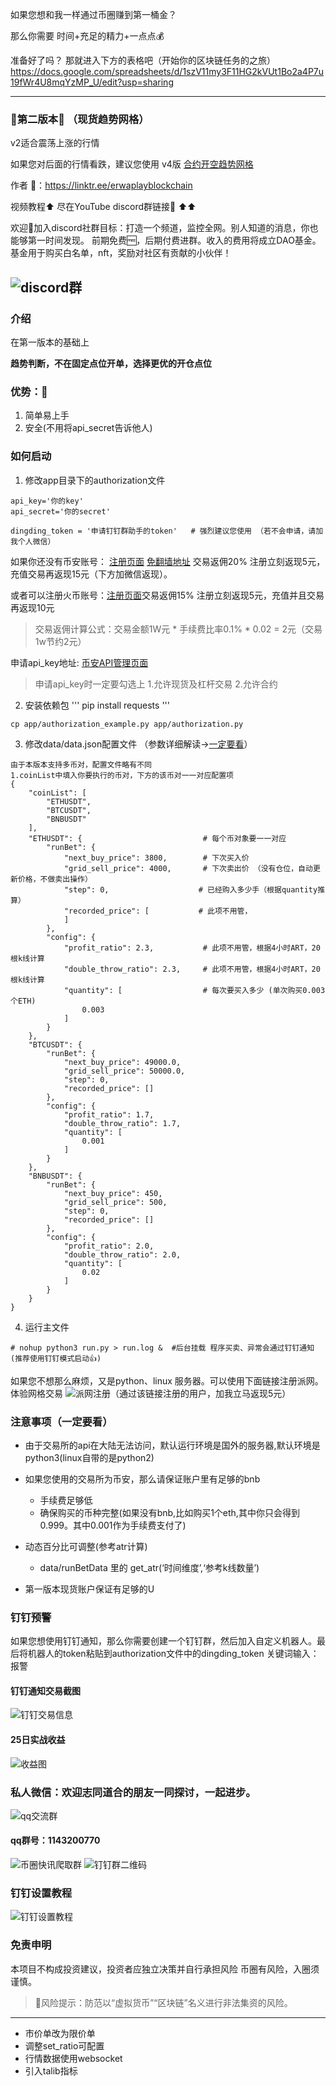 
如果您想和我一样通过币圈赚到第一桶金？
 
那么你需要 时间+充足的精力+一点点💰
 
准备好了吗？ 那就进入下方的表格吧（开始你的区块链任务的之旅）
https://docs.google.com/spreadsheets/d/1szV11my3F11HG2kVUt1Bo2a4P7u19fWr4U8mqYzMP_U/edit?usp=sharing

---


### 🎉第二版本🎉 （现货趋势网格）

v2适合震荡上涨的行情

如果您对后面的行情看跌，建议您使用 v4版 [合约开空趋势网格](https://github.com/hengxuZ/future-short-grid)

作者 🔗：https://linktr.ee/erwaplayblockchain 

视频教程⬆️ 尽在YouTube  discord群链接🔗 ⬆️⬆️

欢迎👏加入discord社群目标：打造一个频道，监控全网。别人知道的消息，你也能够第一时间发现。
前期免费🆓，后期付费进群。收入的费用将成立DAO基金。基金用于购买白名单，nft，奖励对社区有贡献的小伙伴！

![discord群](https://s4.ax1x.com/2022/01/22/7fCeVH.png)
---

### 介绍
在第一版本的基础上

**趋势判断，不在固定点位开单，选择更优的开仓点位**


### 优势：🎉
1. 简单易上手
2. 安全(不用将api_secret告诉他人)


### 如何启动

1. 修改app目录下的authorization文件

```
api_key='你的key'
api_secret='你的secret'

dingding_token = '申请钉钉群助手的token'   # 强烈建议您使用 （若不会申请，请加我个人微信）
```

如果你还没有币安账号： [注册页面](https://www.binancezh.top/zh-CN/register?ref=OW7U53AB)  [免翻墙地址](https://www.binancezh.cc/zh-CN/register?ref=OW7U53AB)
交易返佣20%  注册立刻返现5元，充值交易再返现15元（下方加微信返现）。

或者可以注册火币账号：[注册页面](https://www.huobi.ms/zh-cn/topic/double-reward/?invite_code=w2732223)交易返佣15% 注册立刻返现5元，充值并且交易再返现10元

>交易返佣计算公式：交易金额1W元 * 手续费比率0.1% * 0.02 = 2元（交易1w节约2元）

申请api_key地址: [币安API管理页面](https://www.binance.com/cn/usercenter/settings/api-management)
>申请api_key时一定要勾选上 
1.允许现货及杠杆交易 
2.允许合约 
2. 安装依赖包
'''
pip install requests
'''
```
cp app/authorization_example.py app/authorization.py
```

3. 修改data/data.json配置文件  （参数详细解读->[一定要看](https://github.com/hengxuZ/binance-quantization/blob/master/dev-ReadMe.md)）
```
由于本版本支持多币对，配置文件略有不同
1.coinList中填入你要执行的币对，下方的该币对一一对应配置项
{
    "coinList": [
        "ETHUSDT",
        "BTCUSDT",
        "BNBUSDT"
    ],
    "ETHUSDT": {                           # 每个币对象要一一对应
        "runBet": {
            "next_buy_price": 3800,        # 下次买入价
            "grid_sell_price": 4000,       # 下次卖出价 （没有仓位，自动更新价格，不做卖出操作）
            "step": 0,                    # 已经购入多少手（根据quantity推算）
            "recorded_price": [           # 此项不用管，
            ]
        },
        "config": {
            "profit_ratio": 2.3,           # 此项不用管，根据4小时ART，20根k线计算
            "double_throw_ratio": 2.3,     # 此项不用管，根据4小时ART，20根k线计算
            "quantity": [                  # 每次要买入多少 (单次购买0.003个ETH)
                0.003
            ]
        }
    },
    "BTCUSDT": {
        "runBet": {
            "next_buy_price": 49000.0,
            "grid_sell_price": 50000.0,
            "step": 0,
            "recorded_price": []
        },
        "config": {
            "profit_ratio": 1.7,
            "double_throw_ratio": 1.7,
            "quantity": [
                0.001
            ]
        }
    },
    "BNBUSDT": {
        "runBet": {
            "next_buy_price": 450,
            "grid_sell_price": 500,
            "step": 0,
            "recorded_price": []
        },
        "config": {
            "profit_ratio": 2.0,
            "double_throw_ratio": 2.0,
            "quantity": [
                0.02
            ]
        }
    }
}
```

4. 运行主文件
```
# nohup python3 run.py > run.log &  #后台挂载 程序买卖、异常会通过钉钉通知(推荐使用钉钉模式启动👍)
```


如果您不想那么麻烦，又是python、linux 服务器。可以使用下面链接注册派网。体验网格交易
![派网注册](https://www.pionex.cc/zh-CN/sign/ref/gP7byIO9)（通过该链接注册的用户，加我立马返现5元）

### 注意事项（一定要看）
- 由于交易所的api在大陆无法访问，默认运行环境是国外的服务器,默认环境是python3(linux自带的是python2)

- 如果您使用的交易所为币安，那么请保证账户里有足够的bnb
    - 手续费足够低
    - 确保购买的币种完整(如果没有bnb,比如购买1个eth,其中你只会得到0.999。其中0.001作为手续费支付了)

- 动态百分比可调整(参考atr计算)
    - data/runBetData 里的 get_atr(‘时间维度’,‘参考k线数量’)

- 第一版本现货账户保证有足够的U
   
### 钉钉预警

如果您想使用钉钉通知，那么你需要创建一个钉钉群，然后加入自定义机器人。最后将机器人的token粘贴到authorization文件中的dingding_token
关键词输入：报警

#### 钉钉通知交易截图

![钉钉交易信息](https://s3.ax1x.com/2021/02/01/yZSi1x.jpg)
#### 25日实战收益
![收益图](https://s3.ax1x.com/2021/02/01/yVzytA.jpg)


### 私人微信：欢迎志同道合的朋友一同探讨，一起进步。
![qq交流群](https://img02.sogoucdn.com/app/a/100520146/D179E91E279E65E3DD642C24D482D23D)
#### qq群号：1143200770

![币圈快讯爬取群](https://s3.ax1x.com/2021/02/01/yZSU4s.jpg)
![钉钉群二维码](https://i0.hdslb.com/bfs/album/4f50bfd7f1fddaa7c340bc06d7ce078404670fb2.jpg)
### 钉钉设置教程
![钉钉设置教程](https://s3.ax1x.com/2021/01/08/suMVIK.png)


### 免责申明
本项目不构成投资建议，投资者应独立决策并自行承担风险
币圈有风险，入圈须谨慎。

> 🚫风险提示：防范以“虚拟货币”“区块链”名义进行非法集资的风险。

---
- 市价单改为限价单
- 调整set_ratio可配置
- 行情数据使用websocket
- 引入talib指标
